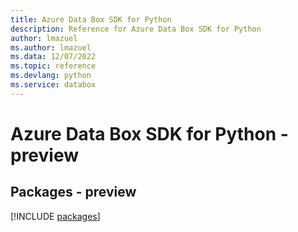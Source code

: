 ```yaml
---
title: Azure Data Box SDK for Python
description: Reference for Azure Data Box SDK for Python
author: lmazuel
ms.author: lmazuel
ms.data: 12/07/2022
ms.topic: reference
ms.devlang: python
ms.service: databox
---
```

# Azure Data Box SDK for Python - preview
## Packages - preview
[!INCLUDE [packages](data-box-index.md)]